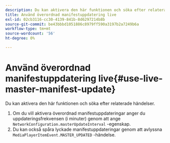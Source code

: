 ```yaml
---
description: Du kan aktivera den här funktionen och söka efter relaterade händelser.
title: Använd överordnad manifestuppdatering live
exl-id: 02cb3116-cc30-4139-841b-8d6297214b8b
source-git-commit: be43bbbd1051886c8979ff590a3197b2a7249b6a
workflow-type: tm+mt
source-wordcount: '56'
ht-degree: 0%

---
```


# Använd överordnad manifestuppdatering live{#use-live-master-manifest-update}

Du kan aktivera den här funktionen och söka efter relaterade händelser.

1. Om du vill aktivera överordnad manifestuppdateringar anger du uppdateringsfrekvensen (i minuter) genom att ange `NetworkConfiguration.masterUpdateInterval` -egenskap.
1. Du kan också spåra lyckade manifestuppdateringar genom att avlyssna `MediaPlayerItemEvent.MASTER_UPDATED` -händelse.
